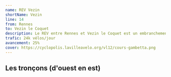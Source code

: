 ```yaml
---
name: REV Vezin
shortName: Vezin
line: 14
from: Rennes
to: Vezin le Coquet
description: Le REV entre Rennes et Vezin le Coquet est un embranchement du REV du Rheu qui se sépare au niveau des trois marchés. Après une courte piste bidirectionnelle, il est constitué principalement d'une vélorue sur des petits chemins puis une voie verte.
trafic: 24k vélos/jour
avancement: 25%
cover: https://cyclopolis.lavilleavelo.org/vl12/cours-gambetta.png
---
```


## Les tronçons (d'ouest en est)
